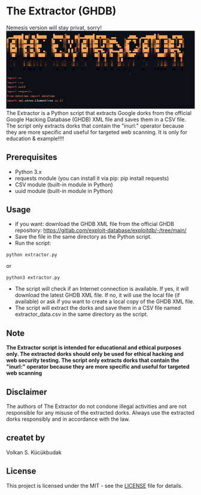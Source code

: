 # The Extractor (GHDB)
Nemesis version will stay privat, sorry!
<img src="extractor.png">
The Extractor is a Python script that extracts Google dorks from the official Google Hacking Database (GHDB) XML file and saves them in a CSV file. The script only extracts dorks that contain the "inurl:" operator because they are more specific and useful for targeted web scanning. It is only for education & example!!!!

## Prerequisites
- Python 3.x
- requests module (you can install it via pip: pip install requests)
- CSV module (built-in module in Python)
- uuid module (built-in module in Python)
## Usage
- if you want: download the GHDB XML file from the official GHDB repository: https://gitlab.com/exploit-database/exploitdb/-/tree/main/
- Save the file in the same directory as the Python script.
- Run the script:
```shell
python extractor.py
```
or
```shell
python3 extractor.py
```
- The script will check if an Internet connection is available. If yes, it will download the latest GHDB XML file. If no, it will use the local file (if available) or ask if you want to create a local copy of the GHDB XML file.
- The script will extract the dorks and save them in a CSV file named extractor_data.csv in the same directory as the script.
## Note
**The Extractor script is intended for educational and ethical purposes only. The extracted dorks should only be used for ethical hacking and web security testing. The script only extracts dorks that contain the "inurl:" operator because they are more specific and useful for targeted web scanning**

## Disclaimer
The authors of The Extractor do not condone illegal activities and are not responsible for any misuse of the extracted dorks. Always use the extracted dorks responsibly and in accordance with the law.

## createt by
Volkan S. Kücükbudak
## License
This project is licensed under the MIT - see the [LICENSE](LICENSE) file for details.
